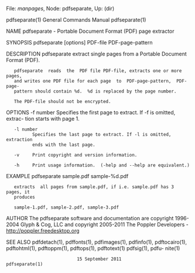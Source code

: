 File: *manpages*,  Node: pdfseparate,  Up: (dir)

pdfseparate(1)              General Commands Manual             pdfseparate(1)



NAME
       pdfseparate - Portable Document Format (PDF) page extractor

SYNOPSIS
       pdfseparate [options] PDF-file PDF-page-pattern

DESCRIPTION
       pdfseparate extract single pages from a Portable Document Format (PDF).

       pdfseparate  reads  the  PDF file PDF-file, extracts one or more pages,
       and writes one PDF file for each page  to  PDF-page-pattern,  PDF-page-
       pattern should contain %d.  %d is replaced by the page number.

       The PDF-file should not be encrypted.

OPTIONS
       -f number
              Specifies  the  first page to extract. If -f is omitted, extrac-
              tion starts with page 1.

       -l number
              Specifies the last page to extract. If -l is omitted, extraction
              ends with the last page.

       -v     Print copyright and version information.

       -h     Print usage information.  (-help and --help are equivalent.)

EXAMPLE
       pdfseparate sample.pdf sample-%d.pdf

       extracts  all pages from sample.pdf, if i.e. sample.pdf has 3 pages, it
       produces

       sample-1.pdf, sample-2.pdf, sample-3.pdf

AUTHOR
       The pdfseparate software  and  documentation  are  copyright  1996-2004
       Glyph  &  Cog,  LLC  and  copyright  2005-2011 The Poppler Developers -
       http://poppler.freedesktop.org

SEE ALSO
       pdfdetach(1),  pdffonts(1),  pdfimages(1),  pdfinfo(1),  pdftocairo(1),
       pdftohtml(1),  pdftoppm(1),  pdftops(1),  pdftotext(1) pdfsig(1), pdfu-
       nite(1)



                               15 September 2011                pdfseparate(1)
